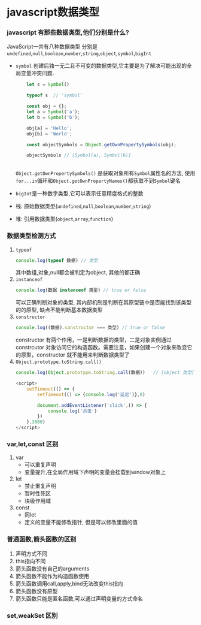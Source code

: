 # javascript数据类型
### javascript 有那些数据类型,他们分别是什么?
JavaScript一共有八种数据类型
分别是 `undefined`,`null`,`boolean`,`number`,`string`,`object`,`symbol`,`bigInt`

- `symbol` 创建后独一无二且不可变的数据类型,它主要是为了解决可能出现的全局变量冲突问题.
    ```js
        let s = Symbol()

        typeof s  // 'symbol'

        const obj = {};
        let a = Symbol('a');
        let b = Symbol('b');

        obj[a] = 'Hello';
        obj[b] = 'World';

        const objectSymbols = Object.getOwnPropertySymbols(obj);

        objectSymbols // [Symbol(a), Symbol(b)]
        
    ```
    `Object.getOwnPropertySymbols()` 是获取对象所有`Symbol`属性名的方法, 使用`for...in`循环和`Object.getOwnPropertyNames()`都获取不到`Symbol`键名

- `bigInt`是一种数字类型,它可以表示任意精度格式的整数
- 栈: 原始数据类型(`undefined`,`null`,`boolean`,`number`,`string`)
- 堆: 引用数据类型(`object`,`array`,`function`)

### 数据类型检测方式
1. `typeof`
    ```js
    console.log(typeof 数据) // 类型
    ```
    其中数组,对象,null都会被判定为object, 其他的都正确
2. `instanceof`
    ```js
    console.log(数据 instanceof 类型) // true or false
    ```
    可以正确判断对象的类型, 其内部机制是判断在其原型链中是否能找到该类型的的原型, 缺点不能判断基本数据类型
3. `constructor`
    ```js
    console.log((数据).constructor === 类型) // true or false
    ```
    constructor 有两个作用，一是判断数据的类型，二是对象实例通过constrcutor 对象访问它的构造函数。需要注意，如果创建一个对象来改变它的原型，constructor 就不能用来判断数据类型了
4. `Object.prototype.toString.call()`
    ```js
    console.log(Object.prototype.toString.call(数据))   // [object 类型] : string

    <script>
        setTimeout(() => {
            setTimeout(() => {console.log('延迟')},0)

            document.addEventListener('click',() => {
                console.log('点击')
            })
        },3000)
    </script>
    ```


### var,let,const 区别
1. var
    - 可以重复声明
    - 变量提升,在全局作用域下声明的变量会挂载到window对象上
2. let 
    - 禁止重复声明
    - 暂时性死区
    - 块级作用域
3. const 
    - 同let
    - 定义的变量不能修改指针, 但是可以修改里面的值


### 普通函数,箭头函数的区别
1. 声明方式不同
2. this指向不同
3. 箭头函数没有自己的arguments
4. 箭头函数不能作为构造函数使用
5. 箭头函数调用call,apply,bind无法改变this指向
6. 箭头函数没有原型
7. 箭头函数只能是匿名函数,可以通过声明变量的方式命名


### set,weakSet 区别
